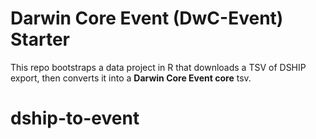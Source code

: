 # Darwin Core Event (DwC-Event) Starter

This repo bootstraps a data project in R that downloads a TSV of DSHIP export, then converts it into a **Darwin Core Event core** tsv.

# dship-to-event
